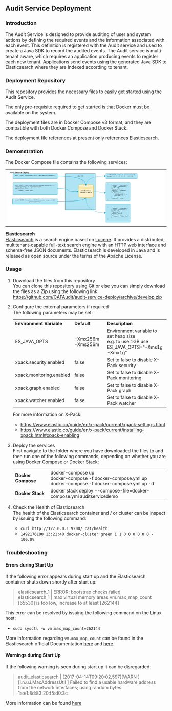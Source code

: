 ## Audit Service Deployment

### Introduction

The Audit Service is designed to provide auditing of user and system actions by defining the required events and the information associated with each event.  This definition is registered with the Audit service and used to create a Java SDK to record the audited events.  The Audit service is multi-tenant aware, which requires an application producing events to register each new tenant.  Applications send events using the generated Java SDK to Elasticsearch where they are Indexed according to tenant.

### Deployment Repository

This repository provides the necessary files to easily get started using the Audit Service.

The only pre-requisite required to get started is that Docker must be available on the system.

The deployment files are in Docker Compose v3 format, and they are compatible with both Docker Compose and Docker Stack.

The deployment file references at present only references Elasticsearch.

### Demonstration

The Docker Compose file contains the following services:


<table><td><img src=./images/audit_service_deploy.jpg /></td></table>

**Elasticsearch**  
[Elasticsearch](https://www.elastic.co/products/elasticsearch) is a search engine based on [Lucene](https://lucene.apache.org/core/). It provides a distributed, multitenant-capable full-text search engine with an HTTP web interface and schema-free JSON documents. Elasticsearch is developed in Java and is released as open source under the terms of the Apache License.

### Usage

1. Download the files from this repository  
You can clone this repository using Git or else you can simply download the files as a Zip using the following link:  
https://github.com/CAFAudit/audit-service-deploy/archive/develop.zip

2. Configure the external parameters if required  
The following parameters may be set:

    <table>
      <tr>
        <th>Environment Variable</th>
        <th>Default</th>
        <th>Description</th>
      </tr>
      <tr>
        <td>ES_JAVA_OPTS</td>
        <td>-Xmx256m -Xms256m</td>
        <td>Environment variable to set heap size <br />e.g. to use 1GB use ES_JAVA_OPTS="-Xms1g -Xmx1g"</td>
      </tr>
      <tr>
        <td>xpack.security.enabled</td>
        <td>false</td>
        <td>Set to false to disable X-Pack security</td>
      </tr>
      <tr>
        <td>xpack.monitoring.enabled</td>
        <td>false</td>
        <td>Set to false to disable X-Pack monitoring</td>
      </tr>
      <tr>
        <td>xpack.graph.enabled</td>
        <td>false</td>
        <td>Set to false to disable X-Pack graph</td>
      </tr>
      <tr>
        <td>xpack.watcher.enabled</td>
        <td>false</td>
        <td>Set to false to disable X-Pack watcher</td>
      </tr>
    </table>

	For more information on X-Pack:
	* https://www.elastic.co/guide/en/x-pack/current/xpack-settings.html
	* https://www.elastic.co/guide/en/x-pack/current/installing-xpack.html#xpack-enabling

3. Deploy the services  
First navigate to the folder where you have downloaded the files to and then run one of the following commands, depending on whether you are using Docker Compose or Docker Stack:

    <table>
      <tr>
        <td><b>Docker Compose</b></td>
        <td>
			docker-compose up <br />
			docker-compose -f docker-compose.yml up <br />
			docker-compose -f docker-compose.yml up -d
		</td>
      </tr>
      <tr>
        <td><b>Docker Stack</b></td>
        <td>docker stack deploy --compose-file=docker-compose.yml auditservicedemo</td>
      </tr>
    </table>

4. Check the Health of Elasticsearch  
The health of the Elasticsearch container and / or cluster can be inspect by issuing the following command:    
	* `curl http://127.0.0.1:9200/_cat/health`  
	* `1492176100 13:21:40 docker-cluster green 1 1 0 0 0 0 0 0 - 100.0%`

### Troubleshooting

#### Errors during Start Up

If the following error appears during start up and the Elasticsearch container shuts down shortly after start up:
> elasticsearch_1  | ERROR: bootstrap checks failed  
> elasticsearch_1  | max virtual memory areas vm.max_map_count [65530] is too low, increase to at least [262144]

This error can be resolved by issuing the following command on the Linux host:  
* `sudo sysctl -w vm.max_map_count=262144`

More information regarding `vm.max_map_count` can be found in the Elasticsearch official Documentation [here](https://www.elastic.co/guide/en/elasticsearch/reference/current/docker.html#docker-cli-run-prod-mode) and [here](https://www.elastic.co/guide/en/elasticsearch/reference/current/vm-max-map-count.html).

#### Warnings during Start Up

If the following warning is seen during start up it can be disregarded:
> audit_elasticsearch | [2017-04-14T09:20:02,597][WARN ][i.n.u.i.MacAddressUtil   ] Failed to find a usable hardware address from the network interfaces; using random bytes: 1a:e1:8d:83:20:f5:d0:3c

More information can be found [here](https://discuss.elastic.co/t/es-5-2-0-in-kvm-netty-warning-failed-to-find-a-usable-hardware-address-from-the-network-interfaces/73717/3)
 